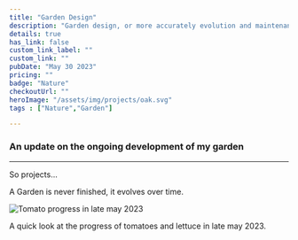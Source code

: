 ```yaml
---
title: "Garden Design"
description: "Garden design, or more accurately evolution and maintenance."
details: true
has_link: false
custom_link_label: ""
custom_link: ""
pubDate: "May 30 2023"
pricing: ""
badge: "Nature"
checkoutUrl: ""
heroImage: "/assets/img/projects/oak.svg"
tags : ["Nature","Garden"]

---
```


### An update on the ongoing development of my garden

---

So projects...

A Garden is never finished, it evolves over time.

<img title="Garden View" alt="Tomato progress in late may 2023" src="/assets/projects/garden23.png"/>

A quick look at the progress of tomatoes and lettuce in late may 2023.
